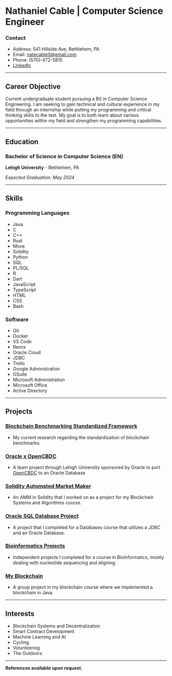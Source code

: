 # Nathaniel Cable | Computer Science Engineer

### Contact
- Address:  541 Hillside Ave, Bethlehem, PA
- Email:  natecable0@gmail.com
- Phone: (570)-472-5815
- [LinkedIn](www.linkedin.com/in/nate-r-cable)

---

## Career Objective

Current undergraduate student pursuing a BS in Computer Science Engineering.  I am seeking to gain technical and cultural experience in my field through an internship while putting my programming and critical thinking skills to the test.  My goal is to both learn about various opportunities within my field and strengthen my programming capabilities.

---

## Education

### Bachelor of Science in Computer Science (EN)

   **Lehigh University** - Bethlehem, PA

   *Expected Graduation: May 2024*

---

## Skills

### Programming Languages

- Java
- C
- C++
- Rust
- Move
- Solidity
- Python
- SQL
- PL/SQL
- R
- Dart
- JavaScript
- TypeScript
- HTML
- CSS
- Bash

### Software

- Git
- Docker
- VS Code
- Remix
- Oracle Cloud
- JDBC
- Trello
- Google Administration
- GSuite
- Microsoft Administration
- Microsoft Office
- Active Directory

---
## Projects

### [Blockchain Benchmarking Standardized Framework](BBSF/)
- My current research regarding the standardization of blockchain benchmarks.

### [Oracle x OpenCBDC](OracleCBDC/)
- A team project through Lehigh University sponsored by Oracle to port [OpenCBDC](https://dci.mit.edu/opencbdc) to an Oracle Database

### [Solidity Automated Market Maker](Solidiy-AMM/)
- An AMM in Solidity that I worked on as a project for my Blockchain Systems and Algorithms course.

### [Oracle SQL Database Project](SQL-Project/)
- A project that I completed for a Databases course that utilizes a JDBC and an Oracle Database.

### [Bioinformatics Projects](Bioinformatics/)
- Independent projects I completed for a course in Bioinformatics, mostly dealing with nucleotide sequencing and aligning.

### [My Blockchain](My-Blockchain/)
- A group project in my blockchain course where we implemented a blockchain in Java.


---
## Interests

- Blockchain Systems and Decentralization
- Smart Contract Development
- Machine Learning and AI
- Cycling
- Volunteering
- The Outdoors

---

**References available upon request.**


